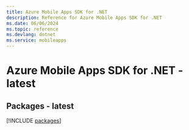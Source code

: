 ```yaml
---
title: Azure Mobile Apps SDK for .NET
description: Reference for Azure Mobile Apps SDK for .NET
ms.date: 06/06/2024
ms.topic: reference
ms.devlang: dotnet
ms.service: mobileapps
---
```

# Azure Mobile Apps SDK for .NET - latest
## Packages - latest
[!INCLUDE [packages](mobile-apps-index.md)]
